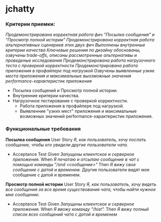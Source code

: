 # jchatty

### Критерии приемки:

_Продемонстрирована корректная работа фич "Посылка сообщения" и "Просмотр полной истории"
Продемонстрирована корректная работа альтернативных сценариев этих двух фич
Выполнены внутренные критерии качества
Ключевые решения по дизайну обоснованы, озвучены trade-offs, описаны рассмотренные альтернативы и проведеные исследования
Продемонстрирована работа нагрузочного теста с проверкой корректности
Продемонстрирована работа приложения в профайлере под нагрузкой
Озвучены выявленные узкие места приложения и максимальные выозможные значения performance-характеристик приложения_

- Посылка сообщений и Просмотр полной истории.
- Внутренние критерии качества.
- Нагрузочное тестирование с проверкой корректности.
  - Работа приложения в профайлере под нагрузкой.
  - Выявленние "узких мест" приложения и максимальные возможных значений performance-характеристик приложения.


### Функциональные требования
**Посылка сообщения**
User Story _Я, как пользователь, хочу послать сообщение, чтобы его увидели другие пользователи чата._
- Acceptance Test
Given _Запущены клиентское и серверное приложения._
When _Я печатаю и отсылаю сообщение в чат с помощью команды "/snd <сообщение>"_
Then _Я вижу свое сообщение с датой и временем._
Другие пользователи видят мое сообщение с датой и временем.

**Просмотр полной истории**
User Story _Я, как пользователь, хочу видеть все сообщения за все время существования чата, чтобы найти нужное мне сообщение._
- Acceptance Test
Given _Запущены клиентское и серверное приложения._
When _Я ввожу команду "/hist"._
Then _Я вижу полный список всех сообщений чата с датой и временем_
